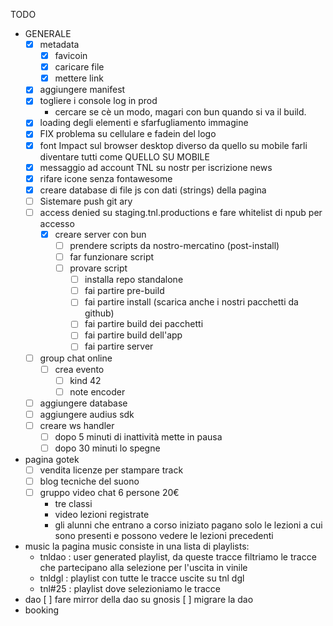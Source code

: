TODO

- GENERALE
  - [x] metadata
    - [x] favicoin
    - [x] caricare file
    - [x] mettere link
  - [x] aggiungere manifest
  - [x] togliere i console log in prod
    - cercare se cè un modo, magari con bun quando si va il build.
  - [x] loading degli elementi e sfarfugliamento immagine
  - [x] FIX problema su cellulare e fadein del logo
  - [x] font Impact sul browser desktop diverso da quello su mobile
        farli diventare tutti come QUELLO SU MOBILE
  - [x] messaggio ad account TNL su nostr per iscrizione news
  - [x] rifare icone senza fontawesome
  - [x] creare database di file js con dati (strings) della pagina
  - [ ] Sistemare push git ary
  - [ ] access denied su staging.tnl.productions e fare whitelist di npub per accesso
    - [x] creare server con bun
      - [ ] prendere scripts da nostro-mercatino (post-install)
      - [ ] far funzionare script
      - [ ] provare script
        - [ ] installa repo standalone
        - [ ] fai partire pre-build
        - [ ] fai partire install (scarica anche i nostri pacchetti da github)
        - [ ] fai partire build dei pacchetti
        - [ ] fai partire build dell'app
        - [ ] fai partire server
  - [ ] group chat online
    - [ ] crea evento
      - [ ] kind 42
      - [ ] note encoder
  - [ ] aggiungere database
  - [ ] aggiungere audius sdk
  - [ ] creare ws handler
    - [ ] dopo 5 minuti di inattività mette in pausa
    - [ ] dopo 30 minuti lo spegne
- pagina gotek
  - [ ] vendita licenze per stampare track
  - [ ] blog tecniche del suono
  - [ ] gruppo video chat 6 persone 20€
    - tre classi
    - video lezioni registrate
    - gli alunni che entrano a corso iniziato pagano solo le lezioni a cui sono presenti e possono vedere le lezioni precedenti
- music
  la pagina music consiste in una lista di playlists:
  - tnldao : user generated playlist, da queste tracce filtriamo le tracce che partecipano alla selezione per l'uscita in vinile
  - tnldgl : playlist con tutte le tracce uscite su tnl dgl
  - tnl#25 : playlist dove selezioniamo le tracce
- dao
  [ ] fare mirror della dao su gnosis
  [ ] migrare la dao
- booking
